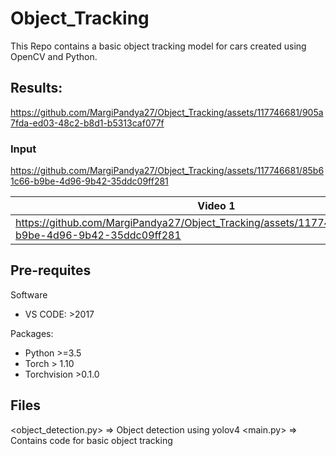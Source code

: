 # Object_Tracking

This Repo contains a basic object tracking model for cars created using OpenCV and Python.

## Results:


https://github.com/MargiPandya27/Object_Tracking/assets/117746681/905a7fda-ed03-48c2-b8d1-b5313caf077f


### Input
https://github.com/MargiPandya27/Object_Tracking/assets/117746681/85b61c66-b9be-4d96-9b42-35ddc09ff281

| Video 1                         | Video 2                         |
| ------------------------------- | ------------------------------- |
| https://github.com/MargiPandya27/Object_Tracking/assets/117746681/85b61c66-b9be-4d96-9b42-35ddc09ff281 | https://github.com/MargiPandya27/Object_Tracking/assets/117746681/905a7fda-ed03-48c2-b8d1-b5313caf077f |


## Pre-requites

Software
* VS CODE: >2017

Packages:

* Python >=3.5
* Torch > 1.10
* Torchvision >0.1.0

## Files
<object_detection.py> => Object detection using yolov4
<main.py> => Contains code for basic object tracking

